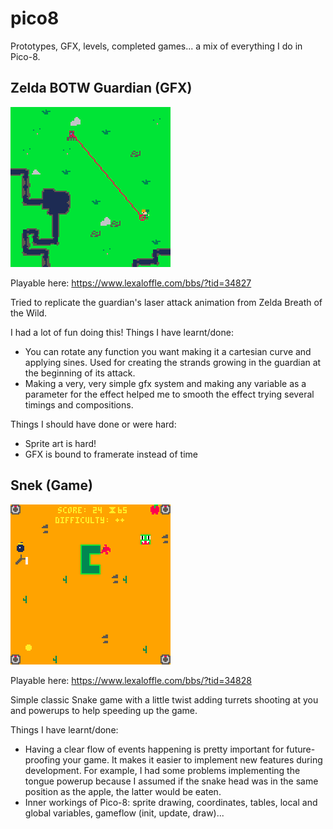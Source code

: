 # pico8
Prototypes, GFX, levels, completed games... a mix of everything I do in Pico-8.

## Zelda BOTW Guardian (GFX)

![](gifs/zelda_botw_guardian.gif)

Playable here: https://www.lexaloffle.com/bbs/?tid=34827


Tried to replicate the guardian's laser attack animation from Zelda Breath of the Wild.

I had a lot of fun doing this! Things I have learnt/done:

- You can rotate any function you want making it a cartesian curve and applying sines. Used for creating the strands growing in the guardian at the beginning of its attack.
- Making a very, very simple gfx system and making any variable as a parameter for the effect helped me to smooth the effect trying several timings and compositions.

Things I should have done or were hard:

- Sprite art is hard!
- GFX is bound to framerate instead of time

## Snek (Game)

![](gifs/snek.gif)

Playable here: https://www.lexaloffle.com/bbs/?tid=34828

Simple classic Snake game with a little twist adding turrets shooting at you and powerups to help speeding up the game.

Things I have learnt/done:

- Having a clear flow of events happening is pretty important for future-proofing your game. It makes it easier to implement new features during development. For example, I had some problems implementing the tongue powerup because I assumed if the snake head was in the same position as the apple, the latter would be eaten.
- Inner workings of Pico-8: sprite drawing, coordinates, tables, local and global variables, gameflow (init, update, draw)...


